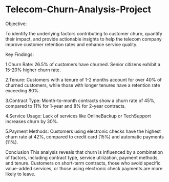 # Telecom-Churn-Analysis-Project
Objective: 

To identify the underlying factors contributing to customer churn, quantify their impact, and provide actionable insights to help the telecom company improve customer retention rates and enhance service quality.

Key Findings:

1.Churn Rate:
26.5% of customers have churned. Senior citizens exhibit a 15-20% higher churn rate.

2.Tenure:
Customers with a tenure of 1-2 months account for over 40% of churned customers, while those with longer tenures have a retention rate exceeding 80%.

3.Contract Type:
Month-to-month contracts show a churn rate of 45%, compared to 11% for 1-year and 8% for 2-year contracts.

4.Service Usage:
Lack of services like OnlineBackup or TechSupport increases churn by 30%.

5.Payment Methods:
Customers using electronic checks have the highest churn rate at 42%, compared to credit card (15%) and automatic payments (11%).

Conclusion
This analysis reveals that churn is influenced by a combination of factors, including contract type, service utilization, payment methods, and tenure. Customers on short-term contracts, those who avoid specific value-added services, or those using electronic check payments are more likely to leave.

